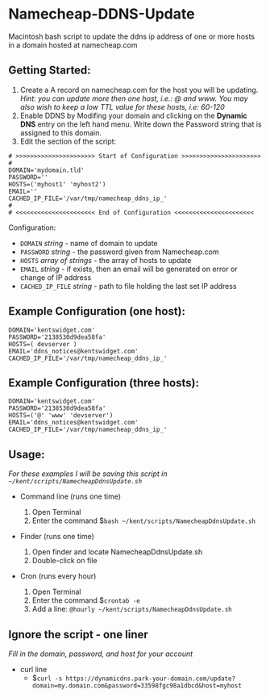 Namecheap-DDNS-Update
=====================

Macintosh bash script to update the ddns ip address of one or more hosts in a domain hosted at namecheap.com

Getting Started:
----------------
1. Create a A record on namecheap.com for the host you will be updating. _Hint: you can update more then one host, i.e.: @ and www. You may also wish to keep a low TTL value for these hosts, i.e: 60-120_
2. Enable DDNS by Modifing your domain and clicking on the **Dynamic DNS** entry on the left hand menu. Write down the Password string that is assigned to this domain.
3. Edit the section of the script:

```
# >>>>>>>>>>>>>>>>>>>>>> Start of Configuration >>>>>>>>>>>>>>>>>>>>>>
#
DOMAIN='mydomain.tld'
PASSWORD=''
HOSTS=('myhost1' 'myhost2')
EMAIL=''
CACHED_IP_FILE='/var/tmp/namecheap_ddns_ip_'
#
# <<<<<<<<<<<<<<<<<<<<<< End of Configuration <<<<<<<<<<<<<<<<<<<<<<
```
Configuration:
  * `DOMAIN` *string* - name of domain to update
  * `PASSWORD` *string* - the password given from Namecheap.com
  * `HOSTS` *array of strings* - the array of hosts to update
  * `EMAIL` *string* - if exists, then an email will be generated on error or change of IP address
  * `CACHED_IP_FILE` *string* - path to file holding the last set IP address  


Example Configuration (one host):
----------------------
```
DOMAIN='kentswidget.com'
PASSWORD='2138530d9dea58fa'
HOSTS=( devserver )
EMAIL='ddns_notices@kentswidget.com'
CACHED_IP_FILE='/var/tmp/namecheap_ddns_ip_'
```

Example Configuration (three hosts):
----------------------
```
DOMAIN='kentswidget.com'
PASSWORD='2138530d9dea58fa'
HOSTS=('@' 'www' 'devserver')
EMAIL='ddns_notices@kentswidget.com'
CACHED_IP_FILE='/var/tmp/namecheap_ddns_ip_'
```

Usage:
------
_For these examples I will be saving this script in `~/kent/scripts/NamecheapDdnsUpdate.sh`_

- Command line (runs one time)
  1. Open Terminal
  2. Enter the command $`bash ~/kent/scripts/NamecheapDdnsUpdate.sh`


- Finder (runs one time)
  1. Open finder and locate NamecheapDdnsUpdate.sh
  2. Double-click on file


- Cron (runs every hour)
  1. Open Terminal
  2. Enter the command $`crontab -e`
  3. Add a line: `@hourly ~/kent/scripts/NamecheapDdnsUpdate.sh`

Ignore the script - one liner
-----------------------------
_Fill in the domain, password, and host for your account_
- curl line
  * $`curl -s https://dynamicdns.park-your-domain.com/update?domain=my.domain.com&password=33598fgc98a1dbcd&host=myhost`
